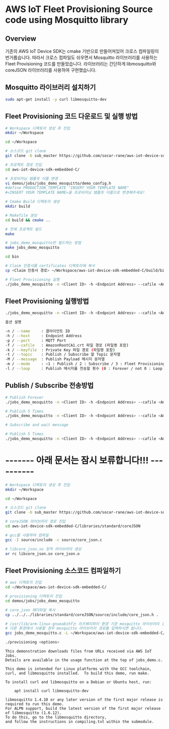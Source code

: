 # AWS IoT Fleet Provisioning Source code using Mosquitto library

## Overview

기존의 AWS IoT Device SDK는 cmake 기반으로 만들어져있어 크로스 컴파일링이 번거롭습니다.
따라서 크로스 컴파일도 쉬우면서 Mosquitto 라이브러리를 사용하는 Fleet Provisioning 코드를 만들었습니다.
라이브러리는 간단하게 libmosquitto와 coreJSON 라이브러리를 사용하여 구현했습니다. 

## Mosquitto 라이브러리 설치하기

```sh
sudo apt-get install -y curl libmosquitto-dev
```

## Fleet Provisioning 코드 다운로드 및 실행 방법
```sh
# Workspace 디렉토리 생성 후 진입
mkdir ~/Workspace

cd ~/Workspace

# 소스코드 git clone 
git clone -b sub_master https://github.com/socar-rane/aws-iot-device-sdk-embedded-C.git --recurse-submodules

# 프로젝트 경로 진입
cd aws-iot-device-sdk-embedded-C/

# 프로비저닝 템플릿 이름 변경
vi demos/jobs/jobs_demo_mosquitto/demo_config.h
#define PRODUCTION_TEMPLATE "INSERT YOUR TEMPLATE NAME"
#<INSERT YOUR TEMPLATE NAME>을 프로비저닝 템플릿 이름으로 변경해주세요!

# Cmake Build 디렉토리 생성
mkdir build

# Makefile 생성
cd build && cmake ..

# 전체 프로젝트 빌드
make

# jobs_demo_mosquitto만 빌드하는 방법
make jobs_demo_mosquitto

cd bin

# Claim 인증서를 certificates 디렉토리에 복사
cp <Claim 인증서 경로> ~/Workspace/aws-iot-device-sdk-embedded-C/build/bin/certificates/

# Fleet Provisioning 실행
./jobs_demo_mosquitto -n <Client ID> -h <Endpoint Address> --cafile <AmazonRootCA1.crt 파일 경로> --certfile <Certificate 파일 경로> --keyfile <Private 인증서 파일 경로> -m 3
```

## Fleet Provisioning 실행방법

```sh
./jobs_demo_mosquitto -n <Client ID> -h <Endpoint Address> --cafile <AmazonRootCA1.crt 파일 경로> --certfile <Certificate 파일 경로> --keyfile <Private 인증서 파일 경로> -m 3

옵션 설명

-n / --name     : 클라이언트 ID 
-h / --host     : Endpoint Address
-p / --port     : MQTT Port
-f / --cafile   : AmazonRootCA1.crt 파일 경로 (파일명 포함)
-k / --keyfile  : Private Key 파일 경로 (파일명 포함)
-t / --topic    : Publish / Subscribe 할 Topic 문자열
-M / --message  : Publish Payload 메시지 문자열
-m / --mode     : <1 : Publish / 2 : Subscribe / 3 : Fleet Provisioning>
-l / --loop     : Publish 메시지를 전송할 횟수 (0 : Forever / not 0 : Loop count)
```


## Publish / Subscribe 전송방법

```sh
# Publish Forever
./jobs_demo_mosquitto -n <Client ID> -h <Endpoint Address> --cafile <AmazonRootCA1.crt 파일 경로> --certfile <Certificate 파일 경로> --keyfile <Private 인증서 파일 경로> -m 1 -M <Publish Payload Message> -t <Publish Topic> -l 0

# Publish 5 Times
./jobs_demo_mosquitto -n <Client ID> -h <Endpoint Address> --cafile <AmazonRootCA1.crt 파일 경로> --certfile <Certificate 파일 경로> --keyfile <Private 인증서 파일 경로> -m 1 -M <Publish Payload Message> -t <Publish Topic> -l 5

# Subscribe and wait message

# Publish 5 Times
./jobs_demo_mosquitto -n <Client ID> -h <Endpoint Address> --cafile <AmazonRootCA1.crt 파일 경로> --certfile <Certificate 파일 경로> --keyfile <Private 인증서 파일 경로> -m 2 -M -t <Subscribe Topic>
```






# ------- 아래 문서는 잠시 보류합니다!!! ----------

```sh
# Workspace 디렉토리 생성 후 진입
mkdir ~/Workspace

cd ~/Workspace

# 소스코드 git clone 
git clone -b sub_master https://github.com/socar-rane/aws-iot-device-sdk-embedded-C.git --recurse-submodules

# coreJSON 라이브러리 경로 진입
cd aws-iot-device-sdk-embedded-C/libraries/standard/coreJSON

# gcc를 사용하여 컴파일
gcc -I source/include -c source/core_json.c

# libcore_json.so 정적 라이브러리 생성
ar rc libcore_json.so core_json.o
```

## Fleet Provisioning 소스코드 컴파일하기

```sh
# aws 디렉토리 진입
cd ~/Workspace/aws-iot-device-sdk-embedded-C/

# provisioning 디렉토리 진입 
cd demos/jobs/jobs_demo_mosquitto

# core_json 헤더파일 복사
cp ../../../libraries/standard/coreJSON/source/include/core_json.h .

# /usr/lib/arm-linux-gnueabihf는 라즈베리파이 환경 기준 mosquitto 라이브러리 경로입니다.
# 다른 환경에서 사용할 경우 mosquitto 라이브러리 경로를 입력하시면 됩니다.
gcc jobs_demo_mosquitto.c -L ~/Workspace/aws-iot-device-sdk-embedded-C/libraries/standard/coreJSON -lcore_json -L/usr/lib/arm-linux-gnueabihf/ -lmosquitto -o provisioning

./provisioning <options>
```























































































































































```
This demonstration downloads files from URLs received via AWS IoT Jobs.
Details are available in the usage function at the top of jobs_demo.c.

This demo is intended for Linux platforms with the GCC toolchain,
curl, and libmosquitto installed.  To build this demo, run make.

To install curl and libmosquitto on a Debian or Ubuntu host, run:

    apt install curl libmosquitto-dev

libmosquitto 1.4.10 or any later version of the first major release is required to run this demo.
For ALPN support, build the latest version of the first major release of libmosquitto (1.6.12).
To do this, go to the libmosquitto directory,
and follow the instructions in compiling.txt within the submodule.
